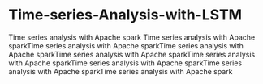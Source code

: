 # Time-series-Analysis-with-LSTM
Time series analysis with Apache spark Time series analysis with Apache sparkTime series analysis with Apache sparkTime series analysis with Apache sparkTime series analysis with Apache sparkTime series analysis with Apache sparkTime series analysis with Apache sparkTime series analysis with Apache sparkTime series analysis with Apache spark

